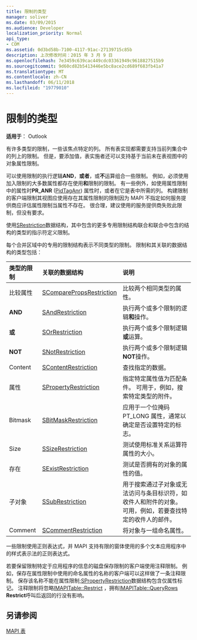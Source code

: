 ```yaml
---
title: 限制的类型
manager: soliver
ms.date: 03/09/2015
ms.audience: Developer
localization_priority: Normal
api_type:
- COM
ms.assetid: 0d3bd58b-7100-4117-91ac-27139715c85b
description: 上次修改时间：2015 年 3 月 9 日
ms.openlocfilehash: 7e3459c639cac449cdc03361949c9618827515b9
ms.sourcegitcommit: 9d60cd82b5413446e5bc8ace2cd689f683fb41a7
ms.translationtype: MT
ms.contentlocale: zh-CN
ms.lasthandoff: 06/11/2018
ms.locfileid: "19779010"
---
```

# <a name="types-of-restrictions"></a>限制的类型

  
  
**适用于**： Outlook 
  
有许多类型的限制，一些该焦点特定的列。 所有表实现都需要支持当前列集合中的列上的限制。 但是，要添加值，表实施者还可以支持基于当前未在表视图中的对象属性限制。
  
可以使用限制的执行逻辑**AND**，**或者**，或**不**运算组合一些限制。 例如，必须使用加入限制的大多数属性都存在使用**和**限制的限制。 有一些例外，如使用属性限制中的属性时**PR_ANR** ([PidTagAnr](pidtaganr-canonical-property.md)) 属性时，或者在它是表中所需的列。 构建限制的客户端限制其视图应使用存在其属性限制的限制因为 MAPI 不指定如何服务提供商应评估属性限制当属性不存在。 很合理，建议使用的服务提供商失败此限制，但没有要求。 
  
使用[SRestriction](srestriction.md)数据结构，其中包含的更多专用限制结构联合和联合中包含的结构的类型的指示符定义限制。 
  
每个合并区域中的专用的限制结构表示不同类型的限制。 限制和其关联的数据结构的类型包括：
  
|**类型的限制**|**关联的数据结构**|**说明**|
|:-----|:-----|:-----|
|比较属性  <br/> |[SComparePropsRestriction](scomparepropsrestriction.md) <br/> |比较两个相同类型的属性。  <br/> |
|**AND** <br/> |[SAndRestriction](sandrestriction.md) <br/> |执行两个或多个限制的逻辑**和**操作。  <br/> |
|**或** <br/> |[SOrRestriction](sorrestriction.md) <br/> |执行两个或多个限制逻辑**或**运算。  <br/> |
|**NOT** <br/> |[SNotRestriction](snotrestriction.md) <br/> |执行两个或多个限制逻辑**NOT**操作。  <br/> |
|Content  <br/> |[SContentRestriction](scontentrestriction.md) <br/> |查找指定的数据。  <br/> |
|属性  <br/> |[SPropertyRestriction](spropertyrestriction.md) <br/> |指定特定属性值为匹配条件。 可用于，例如，搜索特定类型的附件。  <br/> |
|Bitmask  <br/> |[SBitMaskRestriction](sbitmaskrestriction.md) <br/> |应用于一个位掩码 PT_LONG 属性，通常以确定是否设置特定的标志。  <br/> |
|Size  <br/> |[SSizeRestriction](ssizerestriction.md) <br/> |测试使用标准关系运算符属性的大小。  <br/> |
|存在  <br/> |[SExistRestriction](sexistrestriction.md) <br/> |测试是否拥有的对象的属性的值。  <br/> |
|子对象  <br/> |[SSubRestriction](ssubrestriction.md) <br/> |用于搜索通过子对象或无法访问与条目标识符，如收件人和附件的对象。 可用，例如，若要查找特定的收件人的邮件。  <br/> |
|Comment  <br/> |[SCommentRestriction](scommentrestriction.md) <br/> |将对象与一组命名属性。  <br/> |
   
一些限制使用正则表达式，并 MAPI 支持有限的窗体使用的多个文本应用程序中的样式表示法的正则表达式。
  
若要保留限制特定于应用程序的信息的磁盘保存限制的客户端使用注释限制。 例如，保存在属性限制中使用的命名属性的名称的客户端可以这样做了一条注释限制。 保存该名称不能在属性限制;[SPropertyRestriction](spropertyrestriction.md)数据结构包含仅属性标记。 注释限制将忽略[IMAPITable::Restrict](imapitable-restrict.md) ，拥有[IMAPITable::QueryRows](imapitable-queryrows.md) **Restrict**呼叫后返回的行没有影响。 
  
## <a name="see-also"></a>另请参阅



[MAPI 表](mapi-tables.md)

